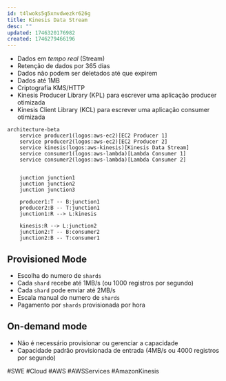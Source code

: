 ```yaml
---
id: t4lwoks5g5xnvdwezkr626g
title: Kinesis Data Stream
desc: ""
updated: 1746320176982
created: 1746279466196
---
```


- Dados em _tempo real_ (Stream)
- Retenção de dados por 365 dias
- Dados não podem ser deletados até que expirem
- Dados até 1MB
- Criptografia KMS/HTTP
- Kinesis Producer Library (KPL) para escrever uma aplicação producer otimizada
- Kinesis Client Library (KCL) para escrever uma aplicação consumer otimizada

```mermaid
architecture-beta
    service producer1(logos:aws-ec2)[EC2 Producer 1]
    service producer2(logos:aws-ec2)[EC2 Producer 2]
    service kinesis(logos:aws-kinesis)[Kinesis Data Stream]
    service consumer1(logos:aws-lambda)[Lambda Consumer 1]
    service consumer2(logos:aws-lambda)[Lambda Consumer 2]


    junction junction1
    junction junction2
    junction junction3

    producer1:T -- B:junction1
    producer2:B -- T:junction1
    junction1:R --> L:kinesis

    kinesis:R --> L:junction2
    junction2:T -- B:consumer2
    junction2:B -- T:consumer1
```

## Provisioned Mode

- Escolha do numero de `shards`
- Cada `shard` recebe até 1MB/s (ou 1000 registros por segundo)
- Cada `shard` pode enviar até 2MB/s
- Escala manual do numero de `shards`
- Pagamento por `shards` provisionada por hora

## On-demand mode

- Não é necessário provisionar ou gerenciar a capacidade
- Capacidade padrão provisionada de entrada (4MB/s ou 4000 registros por segundo)

#SWE #Cloud #AWS #AWSServices #AmazonKinesis
